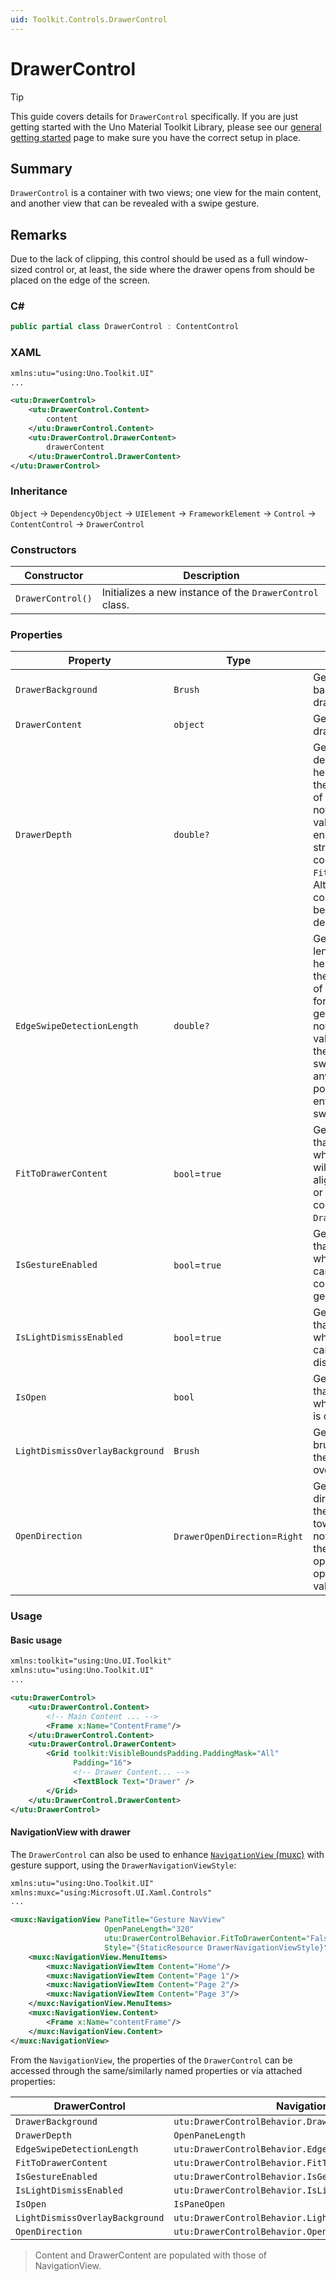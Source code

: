 ```yaml
---
uid: Toolkit.Controls.DrawerControl
---
```

# DrawerControl

> [!TIP]
> This guide covers details for `DrawerControl` specifically. If you are just getting started with the Uno Material Toolkit Library, please see our [general getting started](../getting-started.md) page to make sure you have the correct setup in place.

## Summary

`DrawerControl` is a container with two views; one view for the main content, and another view that can be revealed with a swipe gesture.

## Remarks

Due to the lack of clipping, this control should be used as a full window-sized control or, at least, the side where the drawer opens from should be placed on the edge of the screen.

### C\#

```csharp
public partial class DrawerControl : ContentControl
```

### XAML

```xml
xmlns:utu="using:Uno.Toolkit.UI"
...

<utu:DrawerControl>
    <utu:DrawerControl.Content>
        content
    </utu:DrawerControl.Content>
    <utu:DrawerControl.DrawerContent>
        drawerContent
    </utu:DrawerControl.DrawerContent>
</utu:DrawerControl>
```

### Inheritance

`Object` &#8594; `DependencyObject` &#8594; `UIElement` &#8594; `FrameworkElement` &#8594; `Control` &#8594; `ContentControl` &#8594; `DrawerControl`

### Constructors

| Constructor       | Description                                              |
|-------------------|----------------------------------------------------------|
| `DrawerControl()` | Initializes a new instance of the `DrawerControl` class. |

### Properties

| Property                        | Type                          | Description                                                                                                                                                                                                                                                                                |
|---------------------------------|-------------------------------|--------------------------------------------------------------------------------------------------------------------------------------------------------------------------------------------------------------------------------------------------------------------------------------------|
| `DrawerBackground`              | `Brush`                       | Gets or sets the background of the drawer.                                                                                                                                                                                                                                                 |
| `DrawerContent`                 | `object`                      | Gets or sets the drawer content.                                                                                                                                                                                                                                                           |
| `DrawerDepth`                   | `double?`                     | Get or sets the depth (width or height depending on the `OpenDirection`) of the drawer.<br/>note: The default value is null which enables fully stretched or fit the content (see: `FitToDrawerContent`). Alternatively, a concrete value can be set for a fixed depth.                    |
| `EdgeSwipeDetectionLength`      | `double?`                     | Gets or sets the length (width or height depending on the `OpenDirection`) of the area allowed for opening swipe gesture. <br/>note: By default, this value is null allowing the drawer to be swiped open from anywhere. Setting a positive value will enforce the edge swipe for opening. |
| `FitToDrawerContent`            | `bool`=`true`                 | Get or sets a value that indicates whether the drawer will fit to content and aligned to the edge or stretch to fill the control when `DrawerDepth` is null.                                                                                                                               |
| `IsGestureEnabled`              | `bool`=`true`                 | Get or sets a value that indicates whether the user can interact with the control using gesture.                                                                                                                                                                                           |
| `IsLightDismissEnabled`         | `bool`=`true`                 | Gets or sets a value that indicates whether the drawer can be light-dismissed.                                                                                                                                                                                                             |
| `IsOpen`                        | `bool`                        | Gets or sets a value that specifies whether the drawer is open.                                                                                                                                                                                                                            |
| `LightDismissOverlayBackground` | `Brush`                       | Gets or sets the brush used to paint the light dismiss overlay.                                                                                                                                                                                                                            |
| `OpenDirection`                 | `DrawerOpenDirection`=`Right` | Gets or sets the direction in which the drawer opens toward. <br/>note: The position of the drawer when opened is the opposite of this value.                                                                                                                                              |

### Usage

#### Basic usage

```xml
xmlns:toolkit="using:Uno.UI.Toolkit"
xmlns:utu="using:Uno.Toolkit.UI"
...

<utu:DrawerControl>
    <utu:DrawerControl.Content>
        <!-- Main Content ... -->
        <Frame x:Name="ContentFrame"/>
    </utu:DrawerControl.Content>
    <utu:DrawerControl.DrawerContent>
        <Grid toolkit:VisibleBoundsPadding.PaddingMask="All"
              Padding="16">
              <!-- Drawer Content... -->
              <TextBlock Text="Drawer" />
        </Grid>
    </utu:DrawerControl.DrawerContent>
</utu:DrawerControl>
```

#### NavigationView with drawer

The `DrawerControl` can also be used to enhance [`NavigationView` (muxc)](https://learn.microsoft.com/windows/winui/api/microsoft.ui.xaml.controls.navigationview) with gesture support, using the `DrawerNavigationViewStyle`:

```xml
xmlns:utu="using:Uno.Toolkit.UI"
xmlns:muxc="using:Microsoft.UI.Xaml.Controls"
...

<muxc:NavigationView PaneTitle="Gesture NavView"
                     OpenPaneLength="320"
                     utu:DrawerControlBehavior.FitToDrawerContent="False"
                     Style="{StaticResource DrawerNavigationViewStyle}">
    <muxc:NavigationView.MenuItems>
        <muxc:NavigationViewItem Content="Home"/>
        <muxc:NavigationViewItem Content="Page 1"/>
        <muxc:NavigationViewItem Content="Page 2"/>
        <muxc:NavigationViewItem Content="Page 3"/>
    </muxc:NavigationView.MenuItems>
    <muxc:NavigationView.Content>
        <Frame x:Name="contentFrame"/>
    </muxc:NavigationView.Content>
</muxc:NavigationView>
```

From the `NavigationView`, the properties of the `DrawerControl` can be accessed through the same/similarly named properties or via attached properties:

| DrawerControl                   | NavigationView                                            |
|---------------------------------|-----------------------------------------------------------|
| `DrawerBackground`              | `utu:DrawerControlBehavior.DrawerBackground`              |
| `DrawerDepth`                   | `OpenPaneLength`                                          |
| `EdgeSwipeDetectionLength`      | `utu:DrawerControlBehavior.EdgeSwipeDetectionLength`      |
| `FitToDrawerContent`            | `utu:DrawerControlBehavior.FitToDrawerContent`            |
| `IsGestureEnabled`              | `utu:DrawerControlBehavior.IsGestureEnabled`              |
| `IsLightDismissEnabled`         | `utu:DrawerControlBehavior.IsLightDismissEnabled`         |
| `IsOpen`                        | `IsPaneOpen`                                              |
| `LightDismissOverlayBackground` | `utu:DrawerControlBehavior.LightDismissOverlayBackground` |
| `OpenDirection`                 | `utu:DrawerControlBehavior.OpenDirection`                 |

> Content and DrawerContent are populated with those of NavigationView.
